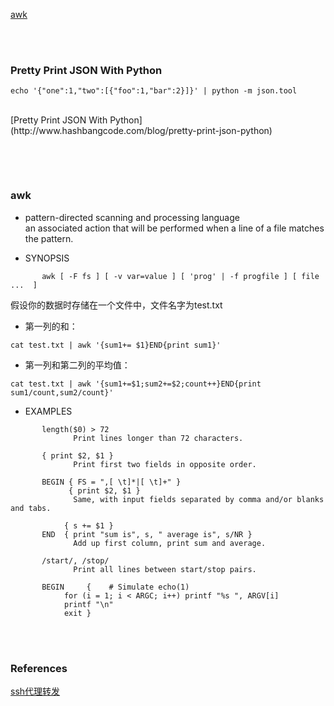 <a href="awk">awk</a>

[]()<br/>
[]()<br/>

### Pretty Print JSON With Python

```
echo '{"one":1,"two":[{"foo":1,"bar":2}]}' | python -m json.tool
```
<br/>
[Pretty Print JSON With Python](http://www.hashbangcode.com/blog/pretty-print-json-python)<br/>

[]()<br/>

[]()<br/>


### awk
- pattern-directed scanning and processing language <br>
an associated action that will be performed when a line of a file matches the pattern.<br/>
* SYNOPSIS
```
       awk [ -F fs ] [ -v var=value ] [ 'prog' | -f progfile ] [ file ...  ]
```
假设你的数据时存储在一个文件中，文件名字为test.txt<br/>
* 第一列的和：
```
cat test.txt | awk '{sum1+= $1}END{print sum1}'
```
* 第一列和第二列的平均值：
```
cat test.txt | awk '{sum1+=$1;sum2+=$2;count++}END{print sum1/count,sum2/count}'
```
* EXAMPLES
```
       length($0) > 72
              Print lines longer than 72 characters.

       { print $2, $1 }
              Print first two fields in opposite order.

       BEGIN { FS = ",[ \t]*|[ \t]+" }
             { print $2, $1 }
              Same, with input fields separated by comma and/or blanks and tabs.

            { s += $1 }
       END  { print "sum is", s, " average is", s/NR }
              Add up first column, print sum and average.

       /start/, /stop/
              Print all lines between start/stop pairs.

       BEGIN     {    # Simulate echo(1)
            for (i = 1; i < ARGC; i++) printf "%s ", ARGV[i]
            printf "\n"
            exit }
 ```           

<br/><br/>
### References
[ssh代理转发](http://www.zsythink.net/archives/2422)<br/>
[]()<br/>
[]()<br/>
[]()<br/>
[]()<br/>
[]()<br/>
[]()<br/>
